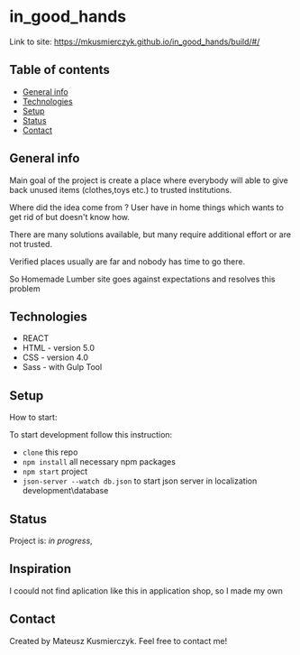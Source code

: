# in_good_hands  
Link to site: https://mkusmierczyk.github.io/in_good_hands/build/#/

## Table of contents
* [General info](#general-info)
* [Technologies](#technologies)
* [Setup](#setup)
* [Status](#status)
* [Contact](#contact)

## General info

Main goal of the project is create a place where everybody will able to give back unused items (clothes,toys etc.) to trusted institutions.

Where did the idea come from ?
User have in home things which wants to get rid of but doesn't know how.

There are many solutions available, but many require additional effort or are not trusted.

Verified places usually are far and nobody has time to go there.

So Homemade Lumber site goes against expectations and resolves this problem

## Technologies
* REACT
* HTML - version 5.0
* CSS - version 4.0
* Sass -  with Gulp Tool
## Setup

How to start:

To start development follow this instruction:

* `clone` this repo
* `npm install` all necessary npm packages
* `npm start` project
* `json-server --watch db.json` to start json server in localization  development\database


## Status
Project is: _in progress_, 

## Inspiration
I coould not find aplication like this in application shop, so I made my own

## Contact
Created by Mateusz Kusmierczyk. Feel free to contact me!

